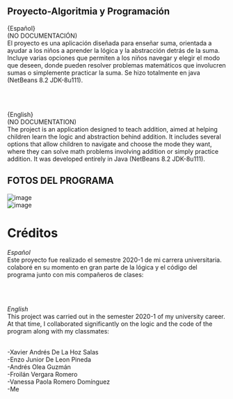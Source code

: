 <meta charset="UTF-8">

## Proyecto-Algoritmia y Programación

{Español}
<br>
(NO DOCUMENTACIÓN)<br>
El proyecto es una aplicación diseñada para enseñar suma, orientada a ayudar a los niños a aprender la lógica y la abstracción detrás de la suma. Incluye varias opciones que permiten a los niños navegar y elegir el modo que deseen, donde pueden resolver problemas matemáticos que involucren sumas o simplemente practicar la suma. Se hizo totalmente en java (NetBeans 8.2 JDK-8u111).


<br>
<br>

{English}
<br>
(NO DOCUMENTATION)<br>
The project is an application designed to teach addition, aimed at helping children learn the logic and abstraction behind addition. It includes several options that allow children to navigate and choose the mode they want, where they can solve math problems involving addition or simply practice addition. It was developed entirely in Java (NetBeans 8.2 JDK-8u111).



## FOTOS DEL PROGRAMA

![image](https://github.com/user-attachments/assets/4e9f9968-c72f-4eb0-9812-1b700891985e)
<br>
![image](https://github.com/user-attachments/assets/e0ea738f-56c6-45b8-bcd8-956babccf520)

# Créditos
*Español*
<br>
Este proyecto fue realizado el semestre 2020-1 de mi carrera universitaria. colaboré en su momento en gran parte de la lógica y el código del programa junto con mis compañeros de clases:

<br>
<br>

*English*
<br>
This project was carried out in the semester 2020-1 of my university career. At that time, I collaborated significantly on the logic and the code of the program along with my classmates:<br><br>

-Xavier Andrés De La Hoz Salas<br>
-Enzo Junior De Leon Pineda<br>
-Andrés Olea Guzmán<br>
-Froilán Vergara Romero<br>
-Vanessa Paola Romero Domínguez<br>
-Me
